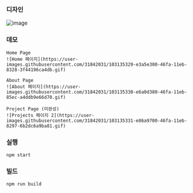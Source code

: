 ### 디자인
![image](https://user-images.githubusercontent.com/31842031/102590026-47f10180-4153-11eb-9cf5-381fedd6fa95.png)

### 데모
> 
    Home Page
    ![Home 페이지](https://user-images.githubusercontent.com/31842031/103135329-e3a5e300-46fa-11eb-8328-3f44196ca4db.gif)
>
    About Page
    ![About 페이지](https://user-images.githubusercontent.com/31842031/103135330-e6a0d380-46fa-11eb-85ec-a4ddb9e66d70.gif)
>    
    Project Page (미완성)
    ![Projects 페이지 2](https://user-images.githubusercontent.com/31842031/103135331-e86a9700-46fa-11eb-8297-6b2dc6a9ba81.gif)

### 실행
```
npm start
```

### 빌드
```
npm run build
```